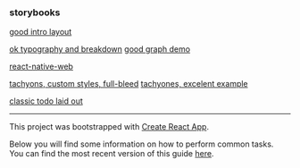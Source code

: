 ### storybooks

[good intro layout](https://wix-wix-style-react.surge.sh/?selectedKind=Introduction&selectedStory=Getting%20started&full=0&addons=0&stories=1&panelRight=0)

[ok typography and breakdown](https://building.coursera.org/coursera-ui/?selectedKind=UI.all&selectedStory=Typography&full=0&addons=0&stories=1&panelRight=0&addonPanel=storybook%2Factions%2Factions-panel)
[good graph demo](https://uber.github.io/react-vis/website/dist/storybook/index.html?knob-X%20Axis=true&knob-vertical%20gridlines=true&knob-stroke=%232c51be&knob-horizontal%20gridlines=true&knob-opacity=1&knob-curve=curveBasis&knob-fill=%232c51be&knob-style=%7B%7D&knob-Y%20Axis=true&selectedKind=Series%2FAreaSeries%2FCurve&selectedStory=Curve&full=0&addons=1&stories=1&panelRight=0&addonPanel=storybooks%2Fstorybook-addon-knobs)

[react-native-web](https://necolas.github.io/react-native-web/storybook/?selectedKind=Components&selectedStory=ActivityIndicator&full=0&addons=0&stories=1&panelRight=0)

[tachyons, custom styles, full-bleed](https://www.tachyonstemplates.com/components/?selectedKind=Articles&selectedStory=Full%20Bleed%20Background&full=0&down=0&left=1&panelRight=0)
[tachyones, excelent example](https://www.tachyonstemplates.com/components/?selectedKind=Articles&selectedStory=TitleHighlightHeaderCover&full=0&down=0&left=1&panelRight=0)

[classic todo laid out](https://thorjarhun.github.io/react-storybook-todolist/?selectedKind=App&selectedStory=initial%20state&full=0&down=1&left=1&panelRight=0&downPanel=kadirahq%2Fstorybook-addon-actions%2Factions-panelThi)

---

This project was bootstrapped with [Create React App](https://github.com/facebookincubator/create-react-app).

Below you will find some information on how to perform common tasks.<br>
You can find the most recent version of this guide [here](https://github.com/facebookincubator/create-react-app/blob/master/packages/react-scripts/template/README.md).

